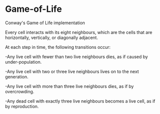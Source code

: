 # Game-of-Life
Conway's Game of Life implementation

Every cell interacts with its eight neighbours, which are the cells that are horizontally, vertically, or diagonally adjacent.

At each step in time, the following transitions occur:

-Any live cell with fewer than two live neighbours dies, as if caused by under-population.

-Any live cell with two or three live neighbours lives on to the next generation.

-Any live cell with more than three live neighbours dies, as if by overcrowding.

-Any dead cell with exactly three live neighbours becomes a live cell, as if by reproduction.

